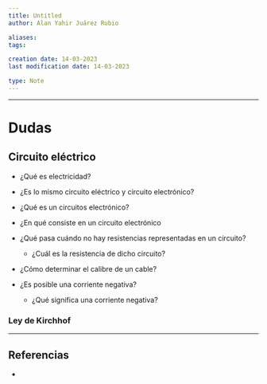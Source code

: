 ```yaml
---
title: Untitled
author: Alan Yahir Juárez Rubio

aliases:
tags:

creation date: 14-03-2023
last modification date: 14-03-2023

type: Note
---
```

---
# Dudas

## Circuito eléctrico

- ¿Qué es electricidad?

- ¿Es lo mismo circuito eléctrico y circuito electrónico?
- ¿Qué es un circuitos electrónico?
- ¿En qué consiste en un circuito electrónico

- ¿Qué pasa cuándo no hay resistencias representadas en un circuito?
	- ¿Cuál es la resistencia de dicho circuito?

- ¿Cómo determinar el calibre de un cable?
- ¿Es posible una corriente negativa?
	- ¿Qué significa una corriente negativa?

### Ley de Kirchhof
<div style="page-break-after: always;"></div>

---
## Referencias

- 
